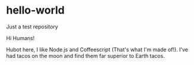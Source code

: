 # hello-world
Just a test repository

Hi Humans!

Hubot here, I like Node.js and Coffeescript (That's what I'm made of!).
I've had tacos on the moon and find them far superior to Earth tacos.

